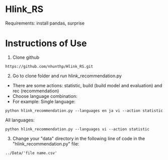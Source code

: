 # Hlink_RS
Requirements:
install pandas, surprise

# Instructions of Use
1. Clone github
```
https://github.com/nhunthp/Hlink_RS.git

```
2. Go to clone folder and run hlink_recommendation.py
- There are some actions: statistic, build (build model and evaluation) and rec (recommendation)
- Choose language combination:
- For example:
Single language:
```
python hlink_recommendation.py --languages en ja vi --action statistic 
```
All languages:
```
python hlink_recommendation.py --languages vi --action statistic 
```
3. Change your "data" directory in the following line of code in the "hlink_recommendation.py" file:
```
../Data/'file name.csv'
```

